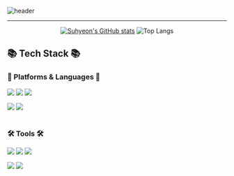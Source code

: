 ![header](https://capsule-render.vercel.app/api?type=waving&color=6994CDEE&text=Suhyeon🇰🇷&fontSize=50&animation=twinkling&height=80)


 
<div align="left">
  
 ---
 
<div align="center">
  
[![Suhyeon's GitHub stats](https://github-readme-stats.vercel.app/api?username=SuuuHyeon&theme=nord&hide_border=true&count_private=true)](https://github.com/SuuuHyeon/github-readme-stats)
![Top Langs](https://github-readme-stats.vercel.app/api/top-langs/?username=SuuuHyeon&layout=compact&theme=nord)
</div>
 
## 📚 Tech Stack 📚

 ### 📝 Platforms & Languages 📝
<img src="https://img.shields.io/badge/Java-3776AB?style=flat&logo=oracle&logoColor=white"/> 
<img src="https://img.shields.io/badge/Dart-02569B?style=flat&logo=flutter&logoColor=white"/>
<img src="https://img.shields.io/badge/Android-3DDC84?style=flat&logo=android&logoColor=white"/>
<p>   
<img src="https://img.shields.io/badge/Firebase-FFCA28?style=flat&logo=firebase&logoColor=white"/> 
<img src="https://img.shields.io/badge/MySQL-4479A1?style=flat&logo=mysql&logoColor=white"/> 
<br><br> 

### 🛠 Tools 🛠
<img src="https://img.shields.io/badge/AndroidStudio-3DDC84?style=flat&logo=android&logoColor=white"/>
<img src="https://img.shields.io/badge/IntelliJ IDEA-1E2A4E?style=flat&logo=intelliJ IDEA&logoColor=white"/>
<img src="https://img.shields.io/badge/Eclipse IDE-7B68EE?style=flat&logo=Eclipse IDE&logoColor=white"/>
<p>
<img src="https://img.shields.io/badge/Xcode-E61845?style=flat&logo=Xcode&logoColor=white"/>
<img src="https://img.shields.io/badge/MacOS-000000?style=flat&logo=MacOS&logoColor=white"/>
<br>
</div>
 

